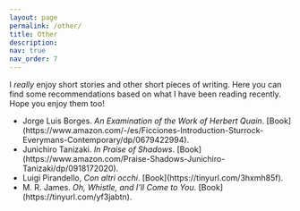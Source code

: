 ```yaml
---
layout: page
permalink: /other/
title: Other
description:
nav: true
nav_order: 7
---
```


I *really* enjoy short stories and other short pieces of writing. Here you can find some recommendations based on what I have been reading recently. Hope you enjoy them too!

<ul>
  <li>Jorge Luis Borges. <em>An Examination of the Work of Herbert Quain</em>. [Book](https://www.amazon.com/-/es/Ficciones-Introduction-Sturrock-Everymans-Contemporary/dp/0679422994).</li>

  <li>Junichiro Tanizaki. <em>In Praise of Shadows</em>. [Book](https://www.amazon.com/Praise-Shadows-Junichiro-Tanizaki/dp/0918172020).</li>
  
  <li>Luigi Pirandello, <em>Con altri occhi</em>. [Book](https://tinyurl.com/3hxmh85f).</li>
  
  <li>M. R. James. <em>Oh, Whistle, and I'll Come to You</em>. [Book](https://tinyurl.com/yf3jabtn).</li>
</ul>
